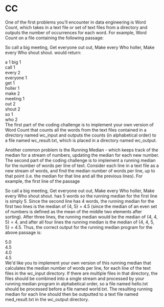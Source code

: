 # CC
One of the first problems you’ll encounter in data engineering is Word Count, which takes in a text file or set of text files from a directory and outputs the number of occurrences for each word. For example, Word Count on a file containing the following passage:

So call a big meeting,
Get everyone out out,
Make every Who holler,
Make every Who shout shout.
would return:

a           1
big         1  
call        1  
every       2  
everyone    1  
get         1  
holler      1  
make        2  
meeting     1  
out         2  
shout       2  
so          1  
who         2  
The first part of the coding challenge is to implement your own version of Word Count that counts all the words from the text files contained in a directory named wc_input and outputs the counts (in alphabetical order) to a file named wc_result.txt, which is placed in a directory named wc_output.

Another common problem is the Running Median - which keeps track of the median for a stream of numbers, updating the median for each new number. The second part of the coding challenge is to implement a running median for the number of words per line of text. Consider each line in a text file as a new stream of words, and find the median number of words per line, up to that point (i.e. the median for that line and all the previous lines). For example, the first line of the passage

So call a big meeting,
Get everyone out out,
Make every Who holler,
Make every Who shout shout.
has 5 words so the running median for the first line is simply 5. Since the second line has 4 words, the running median for the first two lines is the median of {4, 5} = 4.5 (since the median of an even set of numbers is defined as the mean of the middle two elements after sorting). After three lines, the running median would be the median of {4, 4, 5} = 4, and after all four lines the running median is the median of {4, 4, 5, 5} = 4.5. Thus, the correct output for the running median program for the above passage is:

5.0  
4.5  
4.0  
4.5  
We'd like you to implement your own version of this running median that calculates the median number of words per line, for each line of the text files in the wc_input directory. If there are multiple files in that directory, the files should be combined into a single stream and processed by your running median program in alphabetical order, so a file named hello.txt should be processed before a file named world.txt. The resulting running median for each line should then be outputted to a text file named med_result.txt in the wc_output directory.


